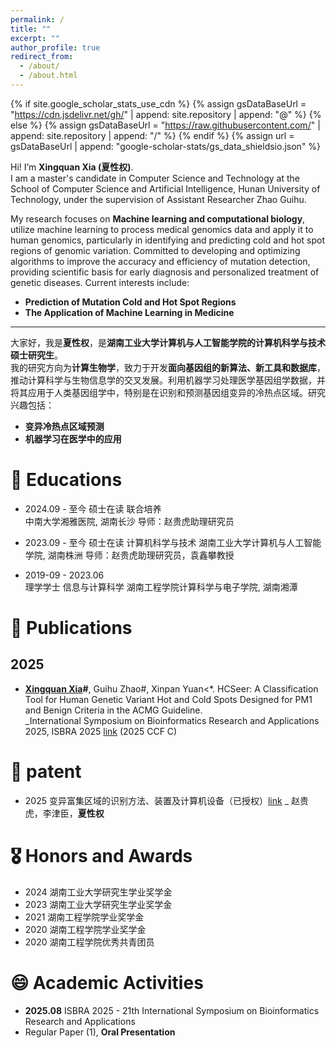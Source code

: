 ```yaml
---
permalink: /
title: ""
excerpt: ""
author_profile: true
redirect_from: 
  - /about/
  - /about.html
---
```


{% if site.google_scholar_stats_use_cdn %}
{% assign gsDataBaseUrl = "https://cdn.jsdelivr.net/gh/" | append: site.repository | append: "@" %}
{% else %}
{% assign gsDataBaseUrl = "https://raw.githubusercontent.com/" | append: site.repository | append: "/" %}
{% endif %}
{% assign url = gsDataBaseUrl | append: "google-scholar-stats/gs_data_shieldsio.json" %}

<span class='anchor' id='about-me'></span>
Hi! I’m **Xingquan Xia (夏性权)**.  
I am a master's candidate in Computer Science and Technology at the School of Computer Science and Artificial Intelligence, Hunan University of Technology, under the supervision of Assistant Researcher Zhao Guihu.   
 
  
My research focuses on **Machine learning and computational biology**, utilize machine learning to process medical genomics data and apply it to human genomics, particularly in identifying and predicting cold and hot spot regions of genomic variation. Committed to developing and optimizing algorithms to improve the accuracy and efficiency of mutation detection, providing scientific basis for early diagnosis and personalized treatment of genetic diseases. Current interests include:  
  
- **Prediction of Mutation Cold and Hot Spot Regions**  
- **The Application of Machine Learning in Medicine**  


---

大家好，我是**夏性权**，是**湖南工业大学计算机与人工智能学院的计算机科学与技术硕士研究生**。  
我的研究方向为**计算生物学**，致力于开发**面向基因组的新算法、新工具和数据库**，推动计算科学与生物信息学的交叉发展。利用机器学习处理医学基因组学数据，并将其应用于人类基因组学中，特别是在识别和预测基因组变异的冷热点区域。研究兴趣包括：

- **变异冷热点区域预测**
- **机器学习在医学中的应用**



# 📖 Educations
- 2024.09 - 至今
硕士在读 联合培养  
中南大学湘雅医院, 湖南长沙
导师：赵贵虎助理研究员  

- 2023.09 - 至今
硕士在读  计算机科学与技术
湖南工业大学计算机与人工智能学院, 湖南株洲
导师：赵贵虎助理研究员，袁鑫攀教授   

- 2019-09 - 2023.06  
理学学士  信息与计算科学
湖南工程学院计算科学与电子学院, 湖南湘潭   

# 📝 Publications

## 2025
- **<u>Xingquan Xia</u>#**, Guihu Zhao#, Xinpan Yuan<\*. HCSeer: A Classification Tool for Human Genetic Variant Hot and Cold Spots Designed for PM1 and Benign Criteria in the ACMG Guideline.  
_International Symposium on Bioinformatics Research and Applications 2025, ISBRA 2025 [link](https://doi.org/10.1007/978-981-95-0698-9_1) (2025 CCF C)

# 👔 patent
- 2025 变异富集区域的识别方法、装置及计算机设备（已授权）[link](https://pss-system.cponline.cnipa.gov.cn/documents/detail?prevPageTit=changgui) 
_ 赵贵虎，李津臣，**夏性权**

# 🎖 Honors and Awards
- 2024 湖南工业大学研究生学业奖学金
- 2023 湖南工业大学研究生学业奖学金
- 2021 湖南工程学院学业奖学金
- 2020 湖南工程学院学业奖学金
- 2020 湖南工程学院优秀共青团员

# 😄 Academic Activities
- **2025.08** ISBRA 2025 - 21th International Symposium on Bioinformatics Research and Applications
-  Regular Paper (1), **Oral Presentation**  


